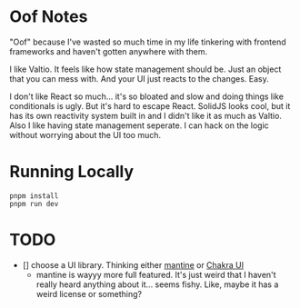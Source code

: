 # Oof Notes

"Oof" because I've wasted so much time in my life tinkering with frontend frameworks and haven't gotten anywhere with
them.

I like Valtio. It feels like how state management should be. Just an object that you can mess with. And your UI just
reacts to the changes. Easy.

I don't like React so much... it's so bloated and slow and doing things like conditionals is ugly. But it's hard to
escape React. SolidJS looks cool, but it has
its own reactivity system built in and I didn't like it as much as Valtio. Also I like having state management seperate.
I can hack on the logic without worrying
about the UI too much.

# Running Locally

```
pnpm install
pnpm run dev
```

# TODO

- [] choose a UI library. Thinking either [mantine](https://mantine.dev/pages/getting-started/)
  or [Chakra UI](https://chakra-ui.com/)
    - mantine is wayyy more full featured. It's just weird that I haven't really heard anything about it... seems fishy.
      Like, maybe it has a weird license or something?